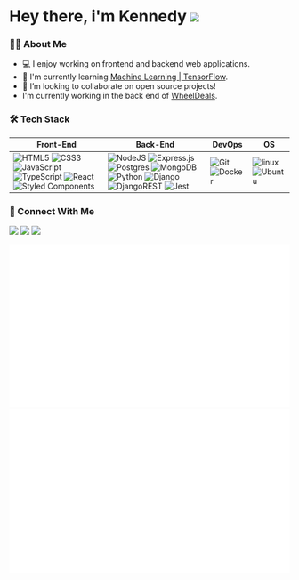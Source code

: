 # Hey there, i'm Kennedy <img src="https://camo.githubusercontent.com/e8e7b06ecf583bc040eb60e44eb5b8e0ecc5421320a92929ce21522dbc34c891/68747470733a2f2f6d656469612e67697068792e636f6d2f6d656469612f6876524a434c467a6361737252346961377a2f67697068792e676966" width="35"/> 


### 🧑‍💻 About Me

- 💻 I enjoy working on frontend and backend web applications.                                          
- 🌱 I'm currently learning [Machine Learning | TensorFlow](https://www.tensorflow.org/).
- 👥 I’m looking to collaborate on open source projects!
- I'm currently working in the back end of [WheelDeals](https://github.com/kennedybm/WheelDeals-API). 

### 🛠 Tech Stack
|Front-End|Back-End| DevOps| OS |
| ----------- | ----------- | ------------ | ------- |
|![HTML5](https://img.shields.io/badge/html5-%23E34F26.svg?style=for-the-badge&logo=html5&logoColor=white) ![CSS3](https://img.shields.io/badge/css3-%231572B6.svg?style=for-the-badge&logo=css3&logoColor=white) ![JavaScript](https://img.shields.io/badge/javascript-%23323330.svg?style=for-the-badge&logo=javascript&logoColor=%23F7DF1E) ![TypeScript](https://img.shields.io/badge/typescript-%23007ACC.svg?style=for-the-badge&logo=typescript&logoColor=white) ![React](https://img.shields.io/badge/react-%2320232a.svg?style=for-the-badge&logo=react&logoColor=%2361DAFB)![Styled Components](https://img.shields.io/badge/styled--components-DB7093?style=for-the-badge&logo=styled-components&logoColor=white) | ![NodeJS](https://img.shields.io/badge/node.js-6DA55F?style=for-the-badge&logo=node.js&logoColor=white) ![Express.js](https://img.shields.io/badge/express.js-%23404d59.svg?style=for-the-badge&logo=express&logoColor=%2361DAFB) ![Postgres](https://img.shields.io/badge/postgres-%23316192.svg?style=for-the-badge&logo=postgresql&logoColor=white) ![MongoDB](https://img.shields.io/badge/MongoDB-%234ea94b.svg?style=for-the-badge&logo=mongodb&logoColor=white) ![Python](https://img.shields.io/badge/python-3670A0?style=for-the-badge&logo=python&logoColor=ffdd54) ![Django](https://img.shields.io/badge/django-%23092E20.svg?style=for-the-badge&logo=django&logoColor=white) ![DjangoREST](https://img.shields.io/badge/DJANGO-REST-ff1709?style=for-the-badge&logo=django&logoColor=white&color=ff1709&labelColor=gray) ![Jest](https://img.shields.io/badge/-jest-%23C21325?style=for-the-badge&logo=jest&logoColor=white) | ![Git](https://img.shields.io/badge/git-%23F05033.svg?style=for-the-badge&logo=git&logoColor=white) ![Docker](https://img.shields.io/badge/Docker-2496ED.svg?style=for-the-badge&logo=Docker&logoColor=white) | ![linux](https://img.shields.io/badge/Linux-FCC624.svg?style=for-the-badge&logo=Linux&logoColor=black) ![Ubuntu](https://img.shields.io/badge/Ubuntu-E95420?style=for-the-badge&logo=ubuntu&logoColor=white) 

### 🔗 Connect With Me
 <a href="https://www.linkedin.com/in/kennedybarreto/"><img src="https://img.shields.io/badge/linkedin-%230077B5.svg?style=for-the-badge&logo=linkedin&logoColor=white"/></a> <a href="1kennedy.bm@gmail.com"><img src="https://img.shields.io/badge/Gmail-D14836?style=for-the-badge&logo=gmail&logoColor=white"/></a>  <a href="https://portifolio-kennedybm.vercel.app/"><img src="https://img.shields.io/badge/Portfolio-%23000000.svg?style=for-the-badge&logo=firefox&logoColor=#FF7139"/></a>
 
![](https://raw.githubusercontent.com/kennedybm/gitHubStats/master/generated/languages.svg#gh-dark-mode-only)
![](https://raw.githubusercontent.com/kennedybm/gitHubStats/master/generated/overview.svg#gh-dark-mode-only)  
<!-- ![](https://raw.githubusercontent.com/kennedybm/gitHubStats/master/generated/languages.svg#gh-light-mode-only) -->
<!-- ![](https://raw.githubusercontent.com/kennedybm/gitHubStats/master/generated/overview.svg#gh-light-mode-only) -->

<!-- daily dev card -->
<!-- <a href="https://app.daily.dev/DailyDevTips"><img src="https://github.com/kennedybm/kennedybm/blob/main/devcard.svg" height="400" width="340" alt="@kennedy_bm Dev Card"/></a>  -->


<!-- stats card --->
<!--  [![Anurag's GitHub stats-Dark](https://github-readme-stats.vercel.app/api?username=kennedybm&show_icons=true&theme=radical#gh-dark-mode-only&count_private=true)](https://github.com/kennedybm/github-readme-stats#gh-dark-mode-only) -->
